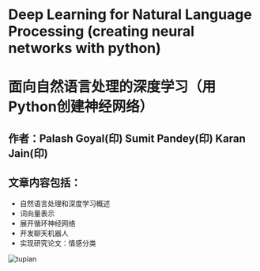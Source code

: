# Deep Learning for Natural Language Processing (creating neural networks with python)
# 面向自然语言处理的深度学习（用Python创建神经网络）

## 作者：Palash Goyal(印) Sumit Pandey(印) Karan Jain(印)

## 文章内容包括：
+ 自然语言处理和深度学习概述
+ 词向量表示
+ 展开循环神经网络
+ 开发聊天机器人
+ 实现研究论文：情感分类

![tupian](http://img3m2.ddimg.cn/14/26/26516372-1_w_3.jpg)
